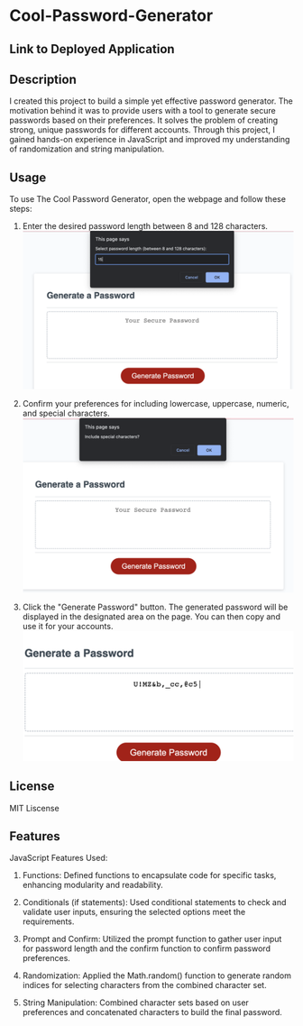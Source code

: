 # Cool-Password-Generator

## Link to Deployed Application

## Description

I created this project to build a simple yet effective password generator. The motivation behind it was to provide users with a tool to generate secure passwords based on their preferences. It solves the problem of creating strong, unique passwords for different accounts. Through this project, I gained hands-on experience in JavaScript and improved my understanding of randomization and string manipulation.

## Usage

To use The Cool Password Generator, open the webpage and follow these steps:

1. Enter the desired password length between 8 and 128 characters.
![Alt text](<assets/Screenshot 2023-11-22 at 10.48.56 PM.png>)

2. Confirm your preferences for including lowercase, uppercase, numeric, and special characters.
![Alt text](<assets/Screenshot 2023-11-22 at 10.49.10 PM.png>)

3. Click the "Generate Password" button.
The generated password will be displayed in the designated area on the page. You can then copy and use it for your accounts.
![Alt text](<assets/Screenshot 2023-11-22 at 10.49.18 PM.png>)

## License

MIT Liscense

## Features

JavaScript Features Used:

1. Functions: Defined functions to encapsulate code for specific tasks, enhancing modularity and readability.

2. Conditionals (if statements): Used conditional statements to check and validate user inputs, ensuring the selected options meet the requirements.

3. Prompt and Confirm: Utilized the prompt function to gather user input for password length and the confirm function to confirm password preferences.

4. Randomization: Applied the Math.random() function to generate random indices for selecting characters from the combined character set.

5. String Manipulation: Combined character sets based on user preferences and concatenated characters to build the final password.